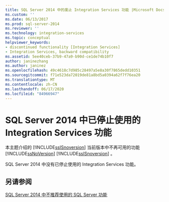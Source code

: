 ```yaml
---
title: SQL Server 2014 中的废止 Integration Services 功能 |Microsoft Docs
ms.custom: ''
ms.date: 06/13/2017
ms.prod: sql-server-2014
ms.reviewer: ''
ms.technology: integration-services
ms.topic: conceptual
helpviewer_keywords:
- discontinued functionality [Integration Services]
- Integration Services, backward compatibility
ms.assetid: 5ee40ceb-37b9-47a9-b90d-ce1de74b10f7
author: janinezhang
ms.author: janinez
ms.openlocfilehash: 49c4618c7d985c28497a5e8a30f7865dedd10351
ms.sourcegitcommit: f71e523da72019de81a8bd5a0394a62f7f76ea20
ms.translationtype: MT
ms.contentlocale: zh-CN
ms.lasthandoff: 06/17/2020
ms.locfileid: "84966947"
---
```

# <a name="discontinued-integration-services-functionality-in-sql-server-2014"></a>SQL Server 2014 中已停止使用的 Integration Services 功能
  本主题介绍的 [!INCLUDE[ssISnoversion](../includes/ssisnoversion-md.md)] 当前版本中不再可用的功能 [!INCLUDE[ssNoVersion](../includes/ssnoversion-md.md)] [!INCLUDE[ssISnoversion](../includes/ssisnoversion-md.md)] 。  
  
 SQL Server 2014 中没有已停止使用的 Integration Services 功能。  
  
## <a name="see-also"></a>另请参阅  
 [SQL Server 2014 中不推荐使用的 SQL Server 功能](../../2014/getting-started/deprecated-sql-server-features-in-sql-server-2014.md)  
  
  
